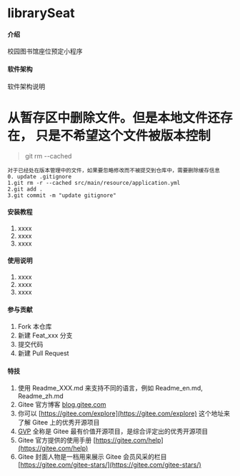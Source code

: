 # librarySeat

#### 介绍
校园图书馆座位预定小程序

#### 软件架构
软件架构说明

# 从暂存区中删除文件。但是本地文件还存在， 只是不希望这个文件被版本控制
> git rm --cached

```
对于已经处在版本管理中的文件，如果要忽略修改而不被提交到仓库中，需要删除缓存信息
0. update .gitignore
1.git rm -r --cached src/main/resource/application.yml
2.git add .
3.git commit -m "update gitignore"
```


#### 安装教程

1.  xxxx
2.  xxxx
3.  xxxx

#### 使用说明

1.  xxxx
2.  xxxx
3.  xxxx

#### 参与贡献

1.  Fork 本仓库
2.  新建 Feat_xxx 分支
3.  提交代码
4.  新建 Pull Request


#### 特技

1.  使用 Readme\_XXX.md 来支持不同的语言，例如 Readme\_en.md, Readme\_zh.md
2.  Gitee 官方博客 [blog.gitee.com](https://blog.gitee.com)
3.  你可以 [https://gitee.com/explore](https://gitee.com/explore) 这个地址来了解 Gitee 上的优秀开源项目
4.  [GVP](https://gitee.com/gvp) 全称是 Gitee 最有价值开源项目，是综合评定出的优秀开源项目
5.  Gitee 官方提供的使用手册 [https://gitee.com/help](https://gitee.com/help)
6.  Gitee 封面人物是一档用来展示 Gitee 会员风采的栏目 [https://gitee.com/gitee-stars/](https://gitee.com/gitee-stars/)
